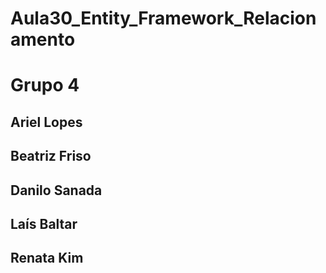 # Aula30_Entity_Framework_Relacionamento

# Grupo 4
## Ariel Lopes
## Beatriz Friso
## Danilo Sanada
## Laís Baltar
## Renata Kim

